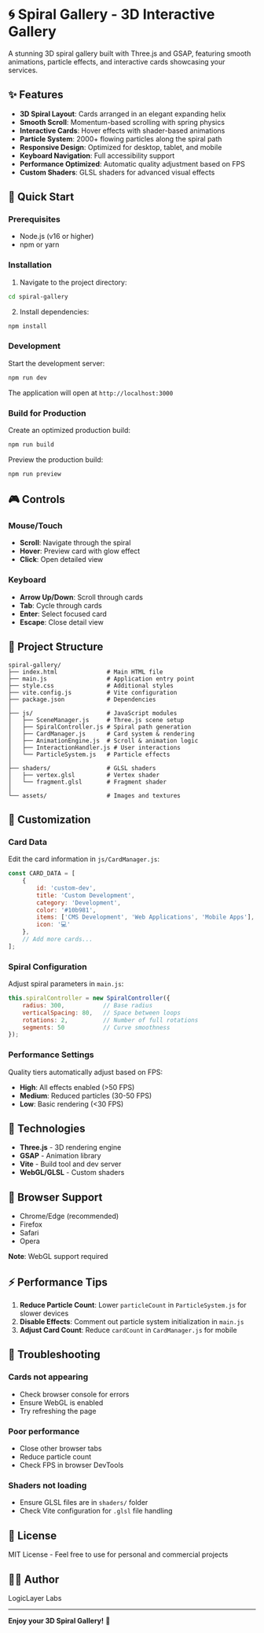 # 🌀 Spiral Gallery - 3D Interactive Gallery

A stunning 3D spiral gallery built with Three.js and GSAP, featuring smooth animations, particle effects, and interactive cards showcasing your services.

## ✨ Features

- **3D Spiral Layout**: Cards arranged in an elegant expanding helix
- **Smooth Scroll**: Momentum-based scrolling with spring physics
- **Interactive Cards**: Hover effects with shader-based animations
- **Particle System**: 2000+ flowing particles along the spiral path
- **Responsive Design**: Optimized for desktop, tablet, and mobile
- **Keyboard Navigation**: Full accessibility support
- **Performance Optimized**: Automatic quality adjustment based on FPS
- **Custom Shaders**: GLSL shaders for advanced visual effects

## 🚀 Quick Start

### Prerequisites

- Node.js (v16 or higher)
- npm or yarn

### Installation

1. Navigate to the project directory:
```bash
cd spiral-gallery
```

2. Install dependencies:
```bash
npm install
```

### Development

Start the development server:
```bash
npm run dev
```

The application will open at `http://localhost:3000`

### Build for Production

Create an optimized production build:
```bash
npm run build
```

Preview the production build:
```bash
npm run preview
```

## 🎮 Controls

### Mouse/Touch
- **Scroll**: Navigate through the spiral
- **Hover**: Preview card with glow effect
- **Click**: Open detailed view

### Keyboard
- **Arrow Up/Down**: Scroll through cards
- **Tab**: Cycle through cards
- **Enter**: Select focused card
- **Escape**: Close detail view

## 📁 Project Structure

```
spiral-gallery/
├── index.html              # Main HTML file
├── main.js                 # Application entry point
├── style.css               # Additional styles
├── vite.config.js          # Vite configuration
├── package.json            # Dependencies
│
├── js/                     # JavaScript modules
│   ├── SceneManager.js     # Three.js scene setup
│   ├── SpiralController.js # Spiral path generation
│   ├── CardManager.js      # Card system & rendering
│   ├── AnimationEngine.js  # Scroll & animation logic
│   ├── InteractionHandler.js # User interactions
│   └── ParticleSystem.js   # Particle effects
│
├── shaders/                # GLSL shaders
│   ├── vertex.glsl         # Vertex shader
│   └── fragment.glsl       # Fragment shader
│
└── assets/                 # Images and textures
```

## 🎨 Customization

### Card Data

Edit the card information in `js/CardManager.js`:

```javascript
const CARD_DATA = [
    {
        id: 'custom-dev',
        title: 'Custom Development',
        category: 'Development',
        color: '#10b981',
        items: ['CMS Development', 'Web Applications', 'Mobile Apps'],
        icon: '💻'
    },
    // Add more cards...
];
```

### Spiral Configuration

Adjust spiral parameters in `main.js`:

```javascript
this.spiralController = new SpiralController({
    radius: 300,           // Base radius
    verticalSpacing: 80,   // Space between loops
    rotations: 2,          // Number of full rotations
    segments: 50           // Curve smoothness
});
```

### Performance Settings

Quality tiers automatically adjust based on FPS:
- **High**: All effects enabled (>50 FPS)
- **Medium**: Reduced particles (30-50 FPS)
- **Low**: Basic rendering (<30 FPS)

## 🔧 Technologies

- **Three.js** - 3D rendering engine
- **GSAP** - Animation library
- **Vite** - Build tool and dev server
- **WebGL/GLSL** - Custom shaders

## 📱 Browser Support

- Chrome/Edge (recommended)
- Firefox
- Safari
- Opera

**Note**: WebGL support required

## ⚡ Performance Tips

1. **Reduce Particle Count**: Lower `particleCount` in `ParticleSystem.js` for slower devices
2. **Disable Effects**: Comment out particle system initialization in `main.js`
3. **Adjust Card Count**: Reduce `cardCount` in `CardManager.js` for mobile

## 🐛 Troubleshooting

### Cards not appearing
- Check browser console for errors
- Ensure WebGL is enabled
- Try refreshing the page

### Poor performance
- Close other browser tabs
- Reduce particle count
- Check FPS in browser DevTools

### Shaders not loading
- Ensure GLSL files are in `shaders/` folder
- Check Vite configuration for `.glsl` file handling

## 📄 License

MIT License - Feel free to use for personal and commercial projects

## 👨‍💻 Author

LogicLayer Labs

---

**Enjoy your 3D Spiral Gallery!** 🎉
